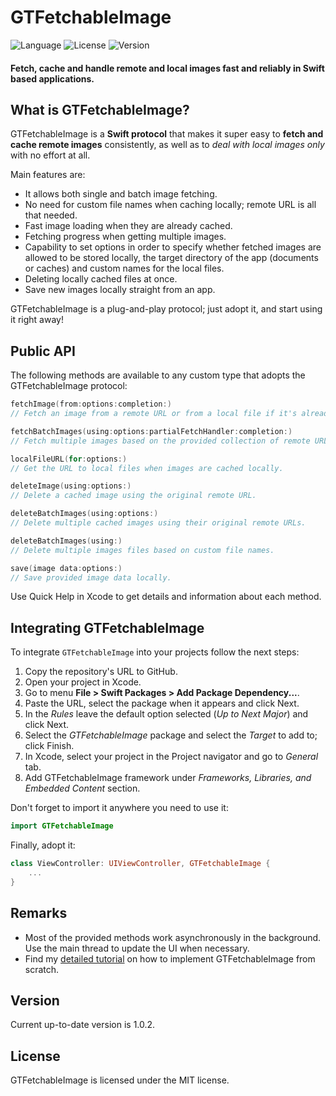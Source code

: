 # GTFetchableImage

![Language](https://img.shields.io/badge/Language-Swift-orange)
![License](https://img.shields.io/badge/License-MIT-brightgreen)
![Version](https://img.shields.io/badge/Version-1.0.2-blue)

#### Fetch, cache and handle remote and local images fast and reliably in Swift based applications.

## What is GTFetchableImage?

GTFetchableImage is a **Swift protocol** that makes it super easy to **fetch and cache remote images** consistently, as well as to *deal with local images only* with no effort at all.

Main features are:

* It allows both single and batch image fetching.
* No need for custom file names when caching locally; remote URL is all that needed.
* Fast image loading when they are already cached.  
* Fetching progress when getting multiple images.
* Capability to set options in order to specify whether fetched images are allowed to be stored locally, the target directory of the app (documents or caches) and custom names for the local files.
* Deleting locally cached files at once.
* Save new images locally straight from an app.

GTFetchableImage is a plug-and-play protocol; just adopt it, and start using it right away!

## Public API

The following methods are available to any custom type that adopts the GTFetchableImage protocol:

```swift
fetchImage(from:options:completion:)
// Fetch an image from a remote URL or from a local file if it's already cached.

fetchBatchImages(using:options:partialFetchHandler:completion:)
// Fetch multiple images based on the provided collection of remote URLs.

localFileURL(for:options:)
// Get the URL to local files when images are cached locally. 

deleteImage(using:options:)
// Delete a cached image using the original remote URL.

deleteBatchImages(using:options:)
// Delete multiple cached images using their original remote URLs.

deleteBatchImages(using:)
// Delete multiple images files based on custom file names.

save(image data:options:)
// Save provided image data locally.
```

Use Quick Help in Xcode to get details and information about each method.

## Integrating GTFetchableImage

To integrate `GTFetchableImage` into your projects follow the next steps:

1. Copy the repository's URL to GitHub.
2. Open your project in Xcode.
3. Go to menu **File > Swift Packages > Add Package Dependency...**.
4. Paste the URL, select the package when it appears and click Next.
5. In the *Rules* leave the default option selected (*Up to Next Major*) and click Next.
6. Select the *GTFetchableImage* package and select the *Target* to add to; click Finish.
7. In Xcode, select your project in the Project navigator and go to *General* tab.
8. Add GTFetchableImage framework under *Frameworks, Libraries, and Embedded Content* section.

Don't forget to import it anywhere you need to use it:

```swift
import GTFetchableImage
```

Finally, adopt it:

```swift
class ViewController: UIViewController, GTFetchableImage {
    ...
}
```

## Remarks

* Most of the provided methods work asynchronously in the background. Use the main thread to update the UI when necessary.
* Find my [detailed tutorial](https://gtiapps.com/?p=5295) on how to implement GTFetchableImage from scratch.  

## Version

Current up-to-date version is 1.0.2.

## License

GTFetchableImage is licensed under the MIT license.

